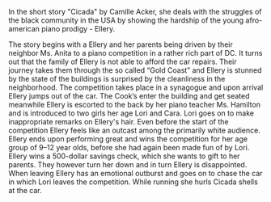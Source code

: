 In the short story "Cicada" by Camille Acker, she deals with the struggles of the black community in the USA by showing the hardship of the young afro-american piano prodigy - Ellery.

The story begins with a Ellery and her parents being driven by their neighbor Ms. Anita to a piano competition in a rather rich part of DC.  It turns out that the family of Ellery is not able to afford the car repairs. Their journey takes them through the so called “Gold Coast” and Ellery is stunned by the state of the buildings is surprised by the cleanliness in the neighborhood. The competition takes place in a synagogue and upon arrival Ellery jumps out of the car. The Cook’s enter the building and get seated meanwhile Ellery is escorted to the back by her piano teacher Ms. Hamilton and is introduced to two girls her age Lori and Cara. Lori goes on to make inappropriate remarks on Ellery's hair. Even before the start of the competition Ellery feels like an outcast among the primarily white audience. Ellery ends upon performing great and wins the competition for her age group of 9–12 year olds, before she had again been made fun of by Lori. Ellery wins a 500-dollar savings check, which she wants to gift to her parents. They however turn her down and in turn Ellery is disappointed. When leaving Ellery has an emotional outburst and goes on to chase the car in which Lori leaves the competition. While running she hurls Cicada shells at the car.

